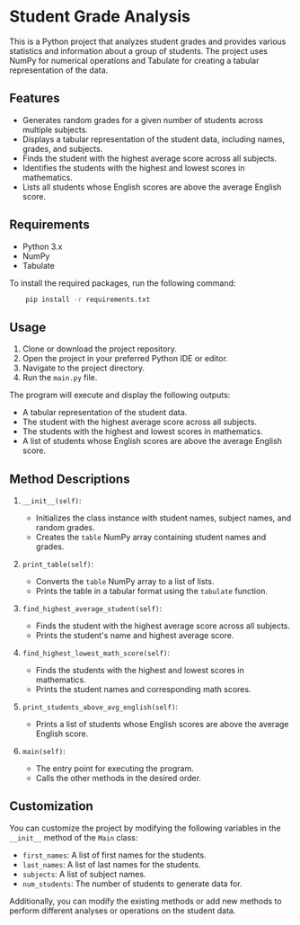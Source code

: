 # Student Grade Analysis

This is a Python project that analyzes student grades and provides various statistics and information about a group of students. The project uses NumPy for numerical operations and Tabulate for creating a tabular representation of the data.

## Features

- Generates random grades for a given number of students across multiple subjects.
- Displays a tabular representation of the student data, including names, grades, and subjects.
- Finds the student with the highest average score across all subjects.
- Identifies the students with the highest and lowest scores in mathematics.
- Lists all students whose English scores are above the average English score.

## Requirements

- Python 3.x
- NumPy
- Tabulate

To install the required packages, run the following command:

```bash
    pip install -r requirements.txt
```


## Usage

1. Clone or download the project repository.
2. Open the project in your preferred Python IDE or editor.
3. Navigate to the project directory.
4. Run the `main.py` file.

The program will execute and display the following outputs:

- A tabular representation of the student data.
- The student with the highest average score across all subjects.
- The students with the highest and lowest scores in mathematics.
- A list of students whose English scores are above the average English score.

## Method Descriptions

1. `__init__(self)`:
   - Initializes the class instance with student names, subject names, and random grades.
   - Creates the `table` NumPy array containing student names and grades.

2. `print_table(self)`:
   - Converts the `table` NumPy array to a list of lists.
   - Prints the table in a tabular format using the `tabulate` function.

3. `find_highest_average_student(self)`:
   - Finds the student with the highest average score across all subjects.
   - Prints the student's name and highest average score.

4. `find_highest_lowest_math_score(self)`:
   - Finds the students with the highest and lowest scores in mathematics.
   - Prints the student names and corresponding math scores.

5. `print_students_above_avg_english(self)`:
   - Prints a list of students whose English scores are above the average English score.

6. `main(self)`:
   - The entry point for executing the program.
   - Calls the other methods in the desired order.

## Customization

You can customize the project by modifying the following variables in the `__init__` method of the `Main` class:

- `first_names`: A list of first names for the students.
- `last_names`: A list of last names for the students.
- `subjects`: A list of subject names.
- `num_students`: The number of students to generate data for.

Additionally, you can modify the existing methods or add new methods to perform different analyses or operations on the student data.

